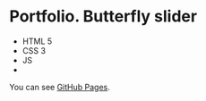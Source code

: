 # Portfolio. Butterfly slider
- HTML 5
- CSS 3
- JS
- 
You can see [GitHub Pages](https://victorlivovich.github.io/Portfolio/).
